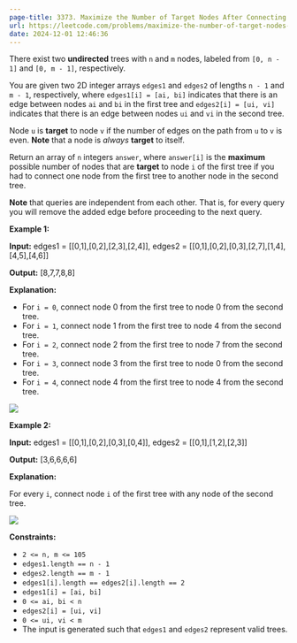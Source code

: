 ```yaml
---
page-title: 3373. Maximize the Number of Target Nodes After Connecting Trees II
url: https://leetcode.com/problems/maximize-the-number-of-target-nodes-after-connecting-trees-ii/description/
date: 2024-12-01 12:46:36
---
```

There exist two **undirected** trees with `n` and `m` nodes, labeled from `[0, n - 1]` and `[0, m - 1]`, respectively.

You are given two 2D integer arrays `edges1` and `edges2` of lengths `n - 1` and `m - 1`, respectively, where `edges1[i] = [ai, bi]` indicates that there is an edge between nodes `ai` and `bi` in the first tree and `edges2[i] = [ui, vi]` indicates that there is an edge between nodes `ui` and `vi` in the second tree.

Node `u` is **target** to node `v` if the number of edges on the path from `u` to `v` is even. **Note** that a node is *always* **target** to itself.

Return an array of `n` integers `answer`, where `answer[i]` is the **maximum** possible number of nodes that are **target** to node `i` of the first tree if you had to connect one node from the first tree to another node in the second tree.

**Note** that queries are independent from each other. That is, for every query you will remove the added edge before proceeding to the next query.

**Example 1:**

**Input:** edges1 = \[\[0,1\],\[0,2\],\[2,3\],\[2,4\]\], edges2 = \[\[0,1\],\[0,2\],\[0,3\],\[2,7\],\[1,4\],\[4,5\],\[4,6\]\]

**Output:** \[8,7,7,8,8\]

**Explanation:**

-   For `i = 0`, connect node 0 from the first tree to node 0 from the second tree.
-   For `i = 1`, connect node 1 from the first tree to node 4 from the second tree.
-   For `i = 2`, connect node 2 from the first tree to node 7 from the second tree.
-   For `i = 3`, connect node 3 from the first tree to node 0 from the second tree.
-   For `i = 4`, connect node 4 from the first tree to node 4 from the second tree.

![](https://assets.leetcode.com/uploads/2024/09/24/3982-1.png)

**Example 2:**

**Input:** edges1 = \[\[0,1\],\[0,2\],\[0,3\],\[0,4\]\], edges2 = \[\[0,1\],\[1,2\],\[2,3\]\]

**Output:** \[3,6,6,6,6\]

**Explanation:**

For every `i`, connect node `i` of the first tree with any node of the second tree.

![](https://assets.leetcode.com/uploads/2024/09/24/3928-2.png)

**Constraints:**

-   `2 <= n, m <= 105`
-   `edges1.length == n - 1`
-   `edges2.length == m - 1`
-   `edges1[i].length == edges2[i].length == 2`
-   `edges1[i] = [ai, bi]`
-   `0 <= ai, bi < n`
-   `edges2[i] = [ui, vi]`
-   `0 <= ui, vi < m`
-   The input is generated such that `edges1` and `edges2` represent valid trees.